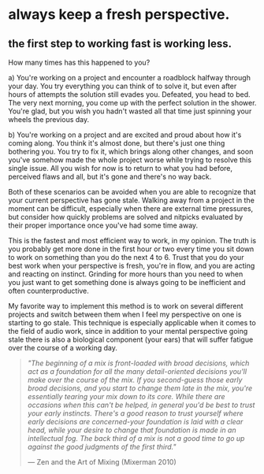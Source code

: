 # always keep a fresh perspective.

## the first step to working fast is working less.

How many times has this happened to you?

a) You're working on a project and encounter a roadblock halfway through your day. You try everything you can think of to solve it, but even after hours of attempts the solution still evades you. Defeated, you head to bed. The very next morning, you come up with the perfect solution in the shower. You're glad, but you wish you hadn't wasted all that time just spinning your wheels the previous day.

b) You're working on a project and are excited and proud about how it's coming along. You think it's almost done, but there's just one thing bothering you. You try to fix it, which brings along other changes, and soon you've somehow made the whole project worse while trying to resolve this single issue. All you wish for now is to return to what you had before, perceived flaws and all, but it's gone and there's no way back.

Both of these scenarios can be avoided when you are able to recognize that your current perspective has gone stale. Walking away from a project in the moment can be difficult, especially when there are external time pressures, but consider how quickly problems are solved and nitpicks evaluated by their proper importance once you've had some time away. 

This is the fastest and most efficient way to work, in my opinion. The truth is you probably get more done in the first hour or two every time you sit down to work on something than you do the next 4 to 6. Trust that you do your best work when your perspective is fresh, you're in flow, and you are acting and reacting on instinct. Grinding for more hours than you need to when you just want to get something done is always going to be inefficient and often counterproductive.

My favorite way to implement this method is to work on several different projects and switch between them when I feel my perspective on one is starting to go stale. This technique is especially applicable when it comes to the field of audio work, since in addition to your mental perspective going stale there is also a biological component (your ears) that will suffer fatigue over the course of a working day.

> *"The beginning of a mix is front-loaded with broad decisions, which act as a foundation for all the many detail-oriented decisions you'll make over the course of the mix. If you second-guess those early broad decisions, and you start to change them late in the mix, you're essentially tearing your mix down to its core. While there are occasions when this can't be helped, in general you'd be best to trust your early instincts. There's a good reason to trust yourself where early decisions are concerned-your foundation is laid with a clear head, while your desire to change that foundation is made in an intellectual fog. The back third of a mix is not a good time to go up against the good judgments of the first third."*
>
> — Zen and the Art of Mixing (Mixerman 2010)

